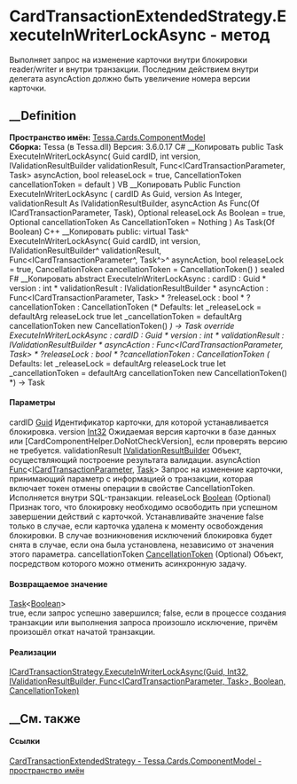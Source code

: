 # CardTransactionExtendedStrategy.ExecuteInWriterLockAsync - метод
Выполняет запрос на изменение карточки внутри блокировки reader/writer и
внутри транзакции. Последним действием внутри делегата asyncAction должно быть
увеличение номера версии карточки.
## __Definition
 **Пространство имён:**
[Tessa.Cards.ComponentModel](N_Tessa_Cards_ComponentModel.htm)  
 **Сборка:** Tessa (в Tessa.dll) Версия: 3.6.0.17
C# __Копировать
     public Task<bool> ExecuteInWriterLockAsync(
    	Guid cardID,
    	int version,
    	IValidationResultBuilder validationResult,
    	Func<ICardTransactionParameter, Task> asyncAction,
    	bool releaseLock = true,
    	CancellationToken cancellationToken = default
    )
VB __Копировать
     Public Function ExecuteInWriterLockAsync ( 
    	cardID As Guid,
    	version As Integer,
    	validationResult As IValidationResultBuilder,
    	asyncAction As Func(Of ICardTransactionParameter, Task),
    	Optional releaseLock As Boolean = true,
    	Optional cancellationToken As CancellationToken = Nothing
    ) As Task(Of Boolean)
C++ __Копировать
     public:
    virtual Task<bool>^ ExecuteInWriterLockAsync(
    	Guid cardID, 
    	int version, 
    	IValidationResultBuilder^ validationResult, 
    	Func<ICardTransactionParameter^, Task^>^ asyncAction, 
    	bool releaseLock = true, 
    	CancellationToken cancellationToken = CancellationToken()
    ) sealed
F# __Копировать
     abstract ExecuteInWriterLockAsync : 
            cardID : Guid * 
            version : int * 
            validationResult : IValidationResultBuilder * 
            asyncAction : Func<ICardTransactionParameter, Task> * 
            ?releaseLock : bool * 
            ?cancellationToken : CancellationToken 
    (* Defaults:
            let _releaseLock = defaultArg releaseLock true
            let _cancellationToken = defaultArg cancellationToken new CancellationToken()
    *)
    -> Task<bool> 
    override ExecuteInWriterLockAsync : 
            cardID : Guid * 
            version : int * 
            validationResult : IValidationResultBuilder * 
            asyncAction : Func<ICardTransactionParameter, Task> * 
            ?releaseLock : bool * 
            ?cancellationToken : CancellationToken 
    (* Defaults:
            let _releaseLock = defaultArg releaseLock true
            let _cancellationToken = defaultArg cancellationToken new CancellationToken()
    *)
    -> Task<bool> 
#### Параметры
cardID [Guid](https://learn.microsoft.com/dotnet/api/system.guid)
    Идентификатор карточки, для которой устанавливается блокировка.
version [Int32](https://learn.microsoft.com/dotnet/api/system.int32)
     Ожидаемая версия карточки в базе данных или [CardComponentHelper.DoNotCheckVersion], если проверять версию не требуется. 
validationResult
[IValidationResultBuilder](T_Tessa_Platform_Validation_IValidationResultBuilder.htm)
    Объект, осуществляющий построение результата валидации.
asyncAction
[Func](https://learn.microsoft.com/dotnet/api/system.func-2)<[ICardTransactionParameter](T_Tessa_Cards_ComponentModel_ICardTransactionParameter.htm),
[Task](https://learn.microsoft.com/dotnet/api/system.threading.tasks.task)>
     Запрос на изменение карточки, принимающий параметр с информацией о транзакции, которая включает токен отмены операции в свойстве CancellationToken. Исполняется внутри SQL-транзакции. 
releaseLock [Boolean](https://learn.microsoft.com/dotnet/api/system.boolean)
(Optional)
     Признак того, что блокировку необходимо освободить при успешном завершении действий с карточкой. Устанавливайте значение false только в случае, если карточка удалена к моменту освобождения блокировки. В случае возникновения исключений блокировка будет снята в случае, если она была установлена, независимо от значения этого параметра. 
cancellationToken
[CancellationToken](https://learn.microsoft.com/dotnet/api/system.threading.cancellationtoken)
(Optional)
    Объект, посредством которого можно отменить асинхронную задачу.
#### Возвращаемое значение
[Task](https://learn.microsoft.com/dotnet/api/system.threading.tasks.task-1)<[Boolean](https://learn.microsoft.com/dotnet/api/system.boolean)>  
true, если запрос успешно завершился; false, если в процессе создания
транзакции или выполнения запроса произошло исключение, причём произошёл откат
начатой транзакции.
#### Реализации
[ICardTransactionStrategy.ExecuteInWriterLockAsync(Guid, Int32,
IValidationResultBuilder, Func<ICardTransactionParameter, Task>, Boolean,
CancellationToken)](M_Tessa_Cards_ComponentModel_ICardTransactionStrategy_ExecuteInWriterLockAsync.htm)  
##  __См. также
#### Ссылки
[CardTransactionExtendedStrategy -
](T_Tessa_Cards_ComponentModel_CardTransactionExtendedStrategy.htm)
[Tessa.Cards.ComponentModel - пространство
имён](N_Tessa_Cards_ComponentModel.htm)
